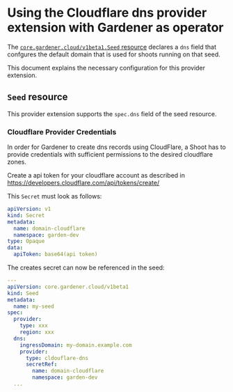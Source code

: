 # Using the Cloudflare dns provider extension with Gardener as operator

The [`core.gardener.cloud/v1beta1.Seed` resource](https://github.com/gardener/gardener/blob/master/example/50-seed.yaml) declares a `dns` field that confgures the default domain that is used for shoots running on that seed.

This document explains the necessary configuration for this provider extension.

## `Seed` resource

This provider extension supports the `spec.dns` field of the seed resource.

### Cloudflare Provider Credentials

In order for Gardener to create dns records using CloudFlare, a Shoot has to provide credentials with sufficient permissions to the desired cloudflare zones.

Create a api token for your cloudflare account as described in https://developers.cloudflare.com/api/tokens/create/ 

This `Secret` must look as follows:

```yaml
apiVersion: v1
kind: Secret
metadata:
  name: domain-cloudflare
  namespace: garden-dev
type: Opaque
data:
  apiToken: base64(api token)
```


The creates secret can now be referenced in the seed:

```yaml
---
apiVersion: core.gardener.cloud/v1beta1
kind: Seed
metadata:
  name: my-seed
spec:
  provider:
    type: xxx
    region: xxx
  dns:
    ingressDomain: my-domain.example.com
    provider:
      type: cldouflare-dns
      secretRef:
        name: domain-cloudflare
        namespace: garden-dev
  ...
```
